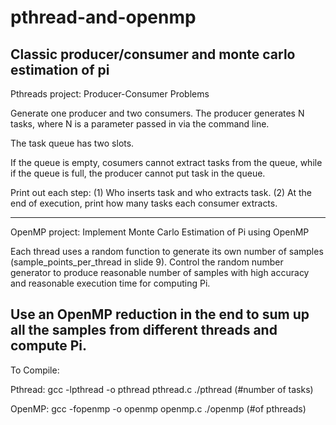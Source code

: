 # pthread-and-openmp
Classic producer/consumer and monte carlo estimation of pi
--------------------------------
Pthreads project: Producer-Consumer Problems

Generate one producer and two consumers. The producer generates N tasks, where N is a parameter passed in via the command line.

The task queue has two slots.

If the queue is empty, cosumers cannot extract tasks from the queue, while if the queue is full, the producer cannot put task in the queue.

Print out each step: (1) Who inserts task and who extracts task. (2) At the end of execution, print how many tasks each consumer extracts.

----------------------------------
OpenMP project: Implement Monte Carlo Estimation of Pi using OpenMP

Each thread uses a random function to generate its own number of samples (sample_points_per_thread in slide 9). Control the random number generator to produce reasonable number of samples with high accuracy and reasonable execution time for computing Pi.

Use an OpenMP reduction in the end to sum up all the samples from different threads and compute Pi.
----------------------------------
To Compile:

Pthread: gcc -lpthread -o pthread pthread.c
./pthread (#number of tasks)

OpenMP: gcc -fopenmp -o openmp openmp.c
./openmp (#of pthreads)
